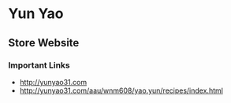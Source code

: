 # Yun Yao

## Store Website

### Important Links

- http://yunyao31.com
- http://yunyao31.com/aau/wnm608/yao.yun/recipes/index.html
